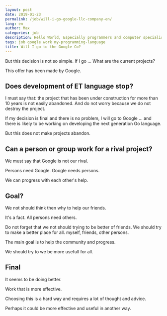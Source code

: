 ```yaml
---
layout: post
date: 2019-01-23
permalink: /job/will-i-go-google-llc-company-en/
lang: en
author: Max
categories: job
description: Hello World, Especially programmers and computer specialists.
tags: job google work my-programming-language
title: Will I go to the Google Co?
---
```


But this decision is not so simple.
If I go ... What are the current projects?

This offer has been made by Google.

## Does development of ET language stop?

I must say that: the project that has been under construction for more than 10 years is not easily abandoned.
And do not worry because we do not destroy the project.

If my decision is final and there is no problem, I will go to Google ... and there is likely to be working on developing the next generation Go language.

But this does not make projects abandon.

## Can a person or group work for a rival project?

We must say that Google is not our rival.

Persons need Google.
Google needs persons.

We can progress with each other's help.

## Goal?
We not should think then why to help our friends.

It's a fact.
All persons need others.

Do not forget that we not should trying to be better of friends.
We should try to make a better place for all.
myself, friends, other persons.

The main goal is to help the community and progress.

We should try to we be more usefull for all.

## Final

It seems to be doing better.

Work that is more effective.

Choosing this is a hard way and requires a lot of thought and advice.

Perhaps it could be more effective and useful in another way.
